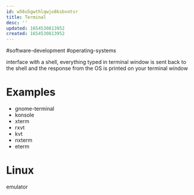 ```yaml
---
id: w56u5gwthlqwjo8ksbvotsr
title: Terminal
desc: ''
updated: 1654530813952
created: 1654530813952
---
```

#software-development #operating-systems

interface with a shell, everything typed in terminal window is sent back to the shell and the response from the OS is printed on your terminal window

# Examples
- gnome-terminal
- konsole
- xterm
- rxvt
- kvt
- nxterm
- eterm

# Linux
emulator
